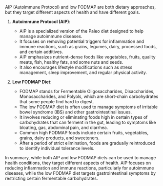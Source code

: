 AIP (Autoimmune Protocol) and low FODMAP are both dietary approaches, but they target different aspects of health and have different goals.

1. **Autoimmune Protocol (AIP)**:
   - AIP is a specialized version of the Paleo diet designed to help manage autoimmune diseases.
   - It focuses on removing potential triggers for inflammation and immune reactions, such as grains, legumes, dairy, processed foods, and certain additives.
   - AIP emphasizes nutrient-dense foods like vegetables, fruits, quality meats, fish, healthy fats, and some nuts and seeds.
   - It also encourages lifestyle modifications such as stress management, sleep improvement, and regular physical activity.

2. **Low FODMAP Diet**:
   - FODMAP stands for Fermentable Oligosaccharides, Disaccharides, Monosaccharides, and Polyols, which are short-chain carbohydrates that some people find hard to digest.
   - The low FODMAP diet is often used to manage symptoms of irritable bowel syndrome (IBS) and other gastrointestinal issues.
   - It involves reducing or eliminating foods high in certain types of carbohydrates that can ferment in the gut, leading to symptoms like bloating, gas, abdominal pain, and diarrhea.
   - Common high FODMAP foods include certain fruits, vegetables, grains, dairy products, and sweeteners.
   - After a period of strict elimination, foods are gradually reintroduced to identify individual tolerance levels.

In summary, while both AIP and low FODMAP diets can be used to manage health conditions, they target different aspects of health. AIP focuses on reducing inflammation and immune reactions, particularly for autoimmune diseases, while the low FODMAP diet targets gastrointestinal symptoms by restricting certain fermentable carbohydrates.